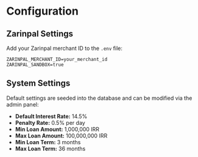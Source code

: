 # Configuration

## Zarinpal Settings

Add your Zarinpal merchant ID to the `.env` file:

```env
ZARINPAL_MERCHANT_ID=your_merchant_id
ZARINPAL_SANDBOX=true
```

## System Settings

Default settings are seeded into the database and can be modified via the admin panel:

- **Default Interest Rate:** 14.5%
- **Penalty Rate:** 0.5% per day
- **Min Loan Amount:** 1,000,000 IRR
- **Max Loan Amount:** 100,000,000 IRR
- **Min Loan Term:** 3 months
- **Max Loan Term:** 36 months
